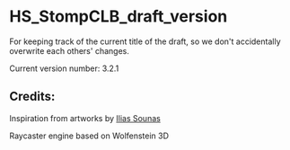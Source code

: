 # HS_StompCLB_draft_version
For keeping track of the current title of the draft, so we don't accidentally overwrite each others' changes.

Current version number: 3.2.1


## Credits:

Inspiration from artworks by [Ilias Sounas](https://www.sounasdesign.com)

Raycaster engine based on Wolfenstein 3D
